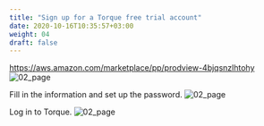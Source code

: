 ```yaml
---
title: "Sign up for a Torque free trial account"
date: 2020-10-16T10:35:57+03:00
weight: 04
draft: false
---
```

https://aws.amazon.com/marketplace/pp/prodview-4bjqsnzlhtohy
![02_page](/images/prerequisite/marketplace.png)

Fill in the information and set up the password.
![02_page](/images/prerequisite/fillin.png)

Log in to Torque.
![02_page](/images/prerequisite/03_page.png)

